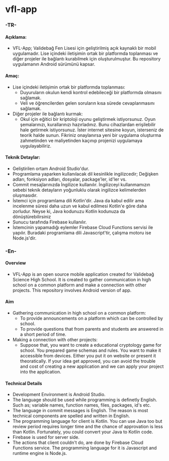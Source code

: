 # vfl-app

### -TR-

#### Açıklama:

* VFL-App; Validebağ Fen Lisesi için geliştirilmiş açık kaynaklı bir mobil uygulamadır. Lise içindeki iletişimin ortak bir platformda toplanması ve diğer projeler ile bağlantı kurabilmek için oluşturulmuştur. Bu repository uygulamanın Android sürümünü kapsar. 

#### Amaç:

* Lise içindeki iletişimin ortak bir platformda toplanması:
  - Duyuruların okulun kendi kontrol edebileceği bir platformda olmasını sağlamak.
  - Veli ve öğrencilerden gelen soruların kısa sürede cevaplanmasını sağlamak.
* Diğer projeler ile bağlantı kurmak:
  - Okul için eğitici bir kriptoloji oyunu geliştirmek istiyorsunuz. Oyun şemalarınızı, kurallarınızı hazırladınız. Bunu cihazlardan erişilebilir hale getirmek istiyorsunuz. İster internet sitesine koyun, isterseniz de teorik halde sunun. Fikriniz onaylanırsa yeni bir uygulama oluşturma zahmetinden ve maliyetinden kaçınıp projenizi uygulamaya uygulayabiliriz.

#### Teknik Detaylar:

* Geliştirilen ortam Android Studio'dur.
* Programlama yaparken kullanılacak dil kesinlikle ingilizcedir; Değişken adları, fonksiyon adları, dosyalar, package'ler, id'ler vs.
* Commit mesajlarınızda İngilizce kullanılır. İngilizceyi kullanmamızın sebebi teknik detayların yoğunluklu olarak ingilizce kelimelerden oluşmasıdır. 
* İstemci için programlama dili Kotlin'dir. Java da kabul edilir ama incelenme süresi daha uzun ve kabul edilmesi Kotlin'e göre daha zorludur. Neyse ki, Java kodunuzu Kotlin kodunuza da dönüştürebilirsiniz
* Sunucu tarafında Firebase kullanılır.
* İstemcinin yapamadığı eylemler Firebase Cloud Functions servisi ile yapılır. Buradaki programlama dili Javascript'tir, çalışma motoru ise Node.js'dir.

### -En-

#### Overview

* VFL-App is an open source mobile application created for Validebağ Science High School. It is created to gather communication in high school on a common platform and make a connection with other projects. This repository involves Android version of app.

#### Aim

* Gathering communication in high school on a common platform:
  - To provide announcements on a platform which can be controlled by school.
  - To provide questions that from parents and students are answered in a short period of time.
* Making a connection with other projects:
  - Suppose that, you want to create a educational cryptology game for school. You prepared game schemas and rules. You want to make it accessible from devices. Either you put it on website or present it theoratically. If your idea get approved, you can avoid the trouble and cost of creating a new application and we can apply your project into the application. 

#### Technical Details

* Development Environment is Android Studio.
* The language should be used while programming is definetly English. Such as; variable names, function names, files, packages, id's etc.
* The language in commit messages is English. The reason is most technical components are spelled and written in English.
* The programming language for client is Kotlin. You can use Java too but review period requires longer time and the chance of approvation is less than Kotlin. Fortunately, you could convert your Java to Kotlin code.
*  Firebase is used for server side.
*  The actions that client couldn't do, are done by Firebase Cloud Functions service. The programming language for it is Javascript and runtime engine is Node.js.
